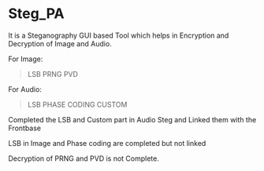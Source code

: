 # Steg_PA

It is a Steganography GUI based Tool which helps in Encryption and Decryption of Image and Audio.

For Image:
>LSB
PRNG
PVD

For Audio:
>LSB
PHASE CODING
CUSTOM 

Completed the LSB and Custom part in Audio Steg and Linked them with the Frontbase

LSB in Image and Phase coding are completed but not linked

Decryption of PRNG and PVD is not Complete.
